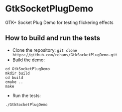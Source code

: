 # GtkSocketPlugDemo
GTK+ Socket Plug Demo for testing flickering effects

## How to build and run the tests

* Clone the repository: `git clone https://github.com/rehans/GtkSocketPlugDemo.git`
* Build the demo:
```
cd GtkSocketPlugDemo
mkdir build
cd build
cmake ..
make
```
* Run the tests:
```
./GtkSocketPlugDemo
```
